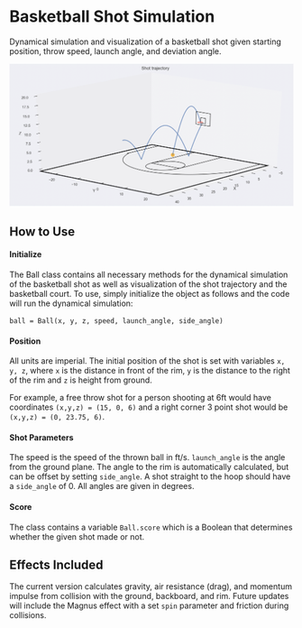 # Basketball Shot Simulation

Dynamical simulation and visualization of a basketball shot given starting position, throw speed, launch angle, and deviation angle.

![Image of 3 Point Shot](https://raw.githubusercontent.com/djlee9812/basketball-shot/master/demo.png)

## How to Use
#### Initialize
The Ball class contains all necessary methods for the dynamical simulation of the basketball shot as well as visualization of the shot trajectory and the basketball court. To use, simply initialize the object as follows and the code will run the dynamical simulation:

```
ball = Ball(x, y, z, speed, launch_angle, side_angle)
```
#### Position
All units are imperial. The initial position of the shot is set with variables `x, y, z`, where `x` is the distance in front of the rim, `y` is the distance to the right of the rim and `z` is height from ground.

For example, a free throw shot for a person shooting at 6ft would have coordinates `(x,y,z) = (15, 0, 6)` and a right corner 3 point shot would be `(x,y,z) = (0, 23.75, 6)`.
#### Shot Parameters
The speed is the speed of the thrown ball in ft/s.  `launch_angle` is the angle from the ground plane. The angle to the rim is automatically calculated, but can be offset by setting `side_angle`. A shot straight to the hoop should have a `side_angle` of 0. All angles are given in degrees.

#### Score
The class contains a variable `Ball.score` which is a Boolean that determines whether the given shot made or not.

## Effects Included
The current version calculates gravity, air resistance (drag), and momentum impulse from collision with the ground, backboard, and rim. Future updates will include the Magnus effect with a set `spin` parameter and friction during collisions.
